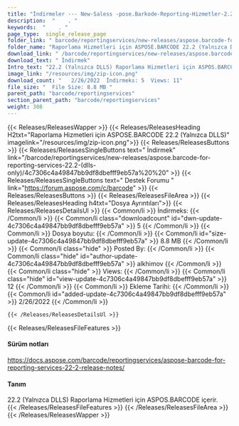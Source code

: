 ```yaml
---
title: "İndirmeler --- New-Saless -pose.Barkode-Reporting-Hizmetler-2.2- (Yalnızca DLLS)." 
description:  "    . " 
keywords:  "    . " 
page_type:  single_release_page
folder_link: " barcode/reportingservices/new-releases/aspose.barcode-for-reporting-services-22.2-(dlls-only)/"
folder_name: "Raporlama Hizmetleri için ASPOSE.BARCODE 22.2 (Yalnızca DLLS)"
download_link: " /barcode/reportingservices/new-releases/aspose.barcode-for-reporting-services-22.2-(dlls-only)/4c7306c4a49847bb9df8dbefff9eb57a"
download_text: " İndirmek"
Intro_text: "22.2 (Yalnızca DLLS) Raporlama Hizmetleri için ASPOS.BARCODE içerir."
image_link: "/resources/img/zip-icon.png"
download_count: "   2/26/2022  İndirmeks: 5  Views: 11"
file_size: "  File Size: 8.8 MB "
parent_path: "barcode/reportingservices"
section_parent_path: "barcode/reportingservices"
weight: 308
---
```


{{< Releases/ReleasesWapper >}}
  {{< Releases/ReleasesHeading H2txt="Raporlama Hizmetleri için ASPOSE.BARCODE 22.2 (Yalnızca DLLS)" imagelink="/resources/img/zip-icon.png">}}
  {{< Releases/ReleasesButtons >}}
    {{< Releases/ReleasesSingleButtons text=" İndirmek" link="/barcode/reportingservices/new-releases/aspose.barcode-for-reporting-services-22.2-(dlls-only)/4c7306c4a49847bb9df8dbefff9eb57a%20%20" >}}
    {{< Releases/ReleasesSingleButtons text=" Destek Forumu " link="https://forum.aspose.com/c/barcode" >}}
  {{< Releases/ReleasesButtons >}}
  {{< Releases/ReleasesFileArea >}}
    {{< Releases/ReleasesHeading h4txt="Dosya Ayrıntıları">}}
    {{< Releases/ReleasesDetailsUl >}}
            {{< Common/li  >}} İndirmeks: {{< /Common/li >}} 
      {{< Common/li class="downloadcount" id="dwn-update-4c7306c4a49847bb9df8dbefff9eb57a" >}} 5 {{< /Common/li >}} 
      {{< Common/li  >}} Dosya boyutu: {{< /Common/li >}} 
      {{< Common/li id="size-update-4c7306c4a49847bb9df8dbefff9eb57a" >}} 8.8 MB {{< /Common/li >}} 
      {{< Common/li  class="hide" >}} Posted By: {{< /Common/li >}} 
      {{< Common/li class="hide" id="author-update-4c7306c4a49847bb9df8dbefff9eb57a" >}} alkhimov {{< /Common/li >}} 
      {{< Common/li class="hide"  >}} Views: {{< /Common/li >}} 
      {{< Common/li class="hide" id="view-update-4c7306c4a49847bb9df8dbefff9eb57a" >}} 12 {{< /Common/li >}} 
      {{< Common/li  >}} Ekleme Tarihi: {{< /Common/li >}} 
      {{< Common/li id="added-update-4c7306c4a49847bb9df8dbefff9eb57a" >}} 2/26/2022 {{< /Common/li >}} 

    {{< /Releases/ReleasesDetailsUl >}}

  {{< Releases/ReleasesFileFeatures >}}
      <h4>Sürüm notları</h4><div><a href="https://docs.aspose.com/barcode/reportingservices/aspose-barcode-for-reporting-services-22-2-release-notes/">https://docs.aspose.com/barcode/reportingservices/aspose-barcode-for-reporting-services-22-2-release-notes/</a></div><h4>Tanım</h4><div class="HTMLDescription">22.2 (Yalnızca DLLS) Raporlama Hizmetleri için ASPOS.BARCODE içerir.</div>
  {{< /Releases/ReleasesFileFeatures >}}
 {{< /Releases/ReleasesFileArea >}}
{{< /Releases/ReleasesWapper >}}


